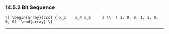 ### 14.5.2 Bit Sequence

`\[
\begin{array}{ccc}
      { x_1    x_4 x_5     } \\ 
      ( 1, 0, 0, 1, 1, 0, 0, 0) 
\end{array}
\]`

---
